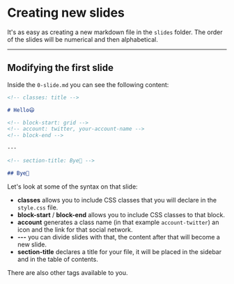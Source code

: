 <!-- section-title: Creating new slides -->

# Creating new slides

It's as easy as creating a new markdown file in the `slides` folder. The order of the slides will be numerical and then alphabetical.

---

## Modifying the first slide

Inside the `0-slide.md` you can see the following content:

```md
<!-- classes: title -->

# Hello😃

<!-- block-start: grid -->
<!-- account: twitter, your-account-name -->
<!-- block-end -->

---

<!-- section-title: Bye👋 -->

## Bye👋
```

Let's look at some of the syntax on that slide:

- **classes** allows you to include CSS classes that you will declare in the `style.css` file.
- **block-start** / **block-end** allows you to include CSS classes to that block.
- **account** generates a class name (in that example `account-twitter`) an icon and the link for that social network.
- **---** you can divide slides with that, the content after that will become a new slide.
- **section-title** declares a title for your file, it will be placed in the sidebar and in the table of contents.

There are also other tags available to you.
